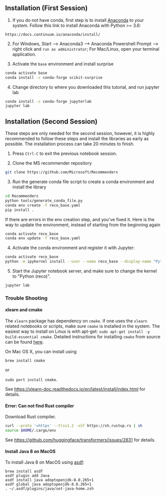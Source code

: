 
## Installation (First Session)
1. If you do not have conda, first step is to install [Anaconda](https://docs.continuum.io/anaconda/install/) to your system. Follow this link to install Anaconda with Python >= 3.6:
```
https://docs.continuum.io/anaconda/install/
```

2. For Windows, Start --> Anaconda3 --> Anaconda Powershell Prompt --> right click and `run as administrator`; For Mac/Linux, open your terminal application.

3. Activate the `base` environment and install surprise
```bash
conda activate base
conda install -c conda-forge scikit-surprise
```

4. Change directory to where you downloaded this tutorial, and run jupyter lab
```bash
conda install -c conda-forge jupyterlab
jupyter lab
```

## Installation (Second Session)
These steps are only needed for the second session, however, it is highly recommended to follow these steps and install the libraries as early as possible. The installation process can take 20 minutes to finish.

1. Press `Ctrl-C` to exit the previous notebook session.

2. Clone the MS recommender repository
```bash
git clone https://github.com/Microsoft/Recommenders
```

3. Run the generate conda file script to create a conda environment and install the library

```bash
cd Recommenders
python tools/generate_conda_file.py
conda env create -f reco_base.yaml
pip install .
```



If there are errors in the env creation step, and you've fixed it. Here is the way to update the environment, instead of starting from the beginning again
```bash
conda activate reco_base
conda env update -f reco_base.yaml
```

4. Activate the conda environment and register it with Jupyter:

```bash
conda activate reco_base
python -m ipykernel install --user --name reco_base --display-name "Python (reco)"
```

5. Start the Jupyter notebook server, and make sure to change the kernel to "Python (reco)".

```bash
jupyter lab
```

### Trouble Shooting

#### xlearn and cmake
The `xlearn` package has dependency on `cmake`. If one uses the `xlearn` related notebooks or scripts, make sure `cmake` is installed in the system. The easiest way to install on Linux is with apt-get: `sudo apt-get install -y build-essential cmake`. Detailed instructions for installing `cmake` from source can be found [here](https://cmake.org/install/).

On Mac OS X, you can install using

```brew install cmake```

or

```sudo port install cmake```. 
    
See https://xlearn-doc.readthedocs.io/en/latest/install/index.html for details.
    
#### Error: Can not find Rust compiler
Download Rust compiler.

```bash
curl --proto '=https' --tlsv1.2 -sSf https://sh.rustup.rs | sh
source $HOME/.cargo/env
```
    
See https://github.com/huggingface/transformers/issues/2831 for details.

#### Install Java 8 on MacOS
  
To install Java 8 on MacOS using [asdf](https://github.com/halcyon/asdf-java):

    brew install asdf
    asdf plugin add Java
    asdf install java adoptopenjdk-8.0.265+1
    asdf global java adoptopenjdk-8.0.265+1
    . ~/.asdf/plugins/java/set-java-home.zsh



